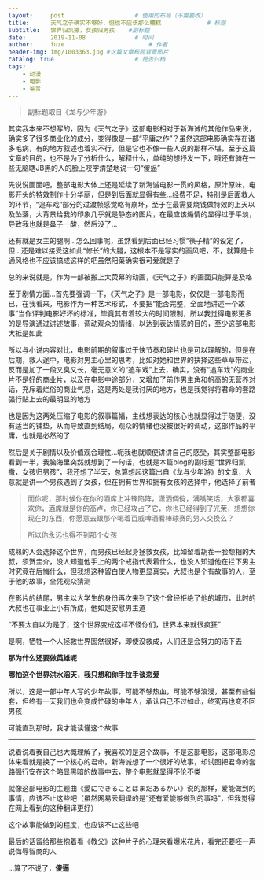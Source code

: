 ```yaml
---
layout:     post   				    # 使用的布局（不需要改）
title:      天气之子确实不够好，但也不应该那么糟糕				# 标题 
subtitle:   世界归凯撒，女孩归男孩    #副标题
date:       2019-11-08 				# 时间
author:     fuze 						# 作者
header-img: img/1003363.jpg	#这篇文章标题背景图片
catalog: true 						# 是否归档
tags:	
    - 动漫   
    - 电影
    - 鉴赏
---
```

>副标题取自《龙与少年游》

其实我本来不想写的，因为《天气之子》这部电影相对于新海诚的其他作品来说，确实多了很多商业化的成分，变得像是一部“平庸之作”？虽然这部电影确实存在诸多毛病，有的地方叙述也着实不行，但是它也不像一些人说的那样不堪，至于这篇文章的目的，也不是为了分析什么，解释什么，单纯的想抒发一下，哦还有骑在一些无脑瞎JB黑的人的脸上咬字清楚地说一句“傻逼”

先说说画面吧，整部电影大体上还是延续了新海诚电影一贯的风格，原汁原味，电影开头的特效制作十分华丽，但是到后面就显得有些...经费不足，特别是后面救人的环节，“追车戏”部分的过渡帧感觉略有崩坏，至于在最需要烧钱做特效的上天以及坠落，大背景给我的印象几乎就是静态的图片，在最应该煽情的显得过于平淡，导致我也就是鼻子一酸，然后没了...

还有就是女主的腿啊...怎么回事呢，虽然看到后面已经习惯“筷子精”的设定了，但...还是难以接受这如此“修长”的大腿，这根本不是写实的画风吧，不，就算是卡通风格也不应该搞成这样的吧~~虽然阳菜确实很可爱就是了~~

总的来说就是，作为一部被搬上大荧幕的动画，《天气之子》的画面只能算是及格

至于剧情方面...首先要强调一下，《天气之子》是一部电影，仅仅是一部电影而已，在我看来，电影作为一种艺术形式，不要把“能否完整，全面地讲述一个故事”当作评判电影好坏的标准，毕竟其有着较大的时间限制，所以我觉得电影更多的是导演通过讲述故事，调动观众的情绪，以达到表达情感的目的，至少这部电影大抵是如此

所以与小说内容对比，电影前期的叙事过于快节奏和碎片也是可以理解的，但是在后期，救人途中，电影对男主心里的思考，比如对她和世界的抉择这些草草带过，反而是加了一段又臭又长，毫无意义的“追车戏”上去，确实，没有“追车戏”的商业片不是好的商业片，以及在电影中途部分，又增加了前作男主角和帆高的无营养对话，充斥着烂俗的商业气息，这是两处是我讨厌的地方，也是我觉得将君命的套路强行贴上去的最明显的地方

也是因为这两处压缩了电影的叙事篇幅，主线想表达的核心也就显得过于随便，没有适当的铺垫，从而导致直到结局，观众的情绪也没被很好的调动，这部作品的平庸，也就是必然的了

然后是关于剧情以及价值观合理性...呃我也就顺便讲讲自己的感受，其实整部电影看到一半，我脑海里突然就想到了一句话，也就是本篇blog的副标题“世界归凯撒，女孩归男孩”，我还想了半天，总算想起这篇出自《龙与少年游》的文章，大意就是讲一个男孩遇到了女孩，但在拥有世界和拥有女孩的选择中，他选择了前者

>而你呢，那时候你在你的酒席上冲锋陷阵，潇洒倜傥，满嘴笑话，大家都喜欢你，酒席就是你的高卢，你已经攻占了它，你也已经得到了光荣，想想你现在的东西，你愿意去跟那个喝着百威啤酒看棒球赛的男人交换么？
>
>所以你永远也得不到那个女孩

成熟的人会选择这个世界，而男孩已经起身拯救女孩，比如留着胡茬一脸颓相的大叔，须贺圭介，没人知道他手上的两个戒指代表着什么，也没人知道他在拦下男主时究竟在后悔什么，但我想这种留白使人物更显真实，大叔也是个有故事的人，至于他的故事，全凭观众猜测

在影片的结尾，男主以大学生的身份再次来到了这个曾经拒绝了他的城市，此时的大叔也在事业上小有所成，他如是安慰男主道

“不要太自以为是了，这个世界变成这样不怪你们，世界本来就很疯狂”

是啊，牺牲一个人拯救世界固然很好，即使没救成，人们还是会努力的活下去

**那为什么还要做英雄呢**

**哪怕这个世界洪水滔天，我只想和你手拉手谈恋爱**

所以，这是一部中年人写的少年故事，可能不够热血，可能不够浪漫，甚至有些俗套，但终有一天我们也会变成忙碌的中年人，承认自己不过如此，终究再也变不回男孩

可能直到那时，我才能读懂这个故事

***

说着说着我自己也大概理解了，我喜欢的是这个故事，不是这部电影，这部电影总体来看就是换了一个核心的君命，新海诚想了一个很好的故事，却试图把君命的套路强行安在这个略显黑暗的故事中去，整个电影就显得不伦不类

就像这部电影的主题曲《愛にできることはまだあるかい》说的那样，爱能做到的事情，应该不止这些吧（虽然网易云翻译的是“还有爱能够做到的事吗”，但我觉得在网上看到的这种翻译更好）

这个故事能做到的程度，也应该不止这些吧

最后的话留给那些抱着看《教父》这种片子的心理来看爆米花片，看完还要呸一声说侮辱智商的人

...算了不说了，**傻逼**
